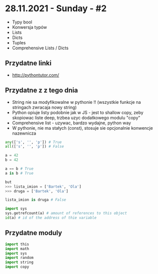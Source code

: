 # 28.11.2021 - Sunday - #2
- Typy bool
- Konwersja typów
- Lists
- Dicts
- Tuples
- Comprehensive Lists / Dicts

## Przydatne linki
- http://pythontutor.com/

## Przydatne z z tego dnia
- String nie sa modyfikowalne w pythonie !! (wszystkie funkcje na stringach zwracaja nowy string)
- Python opiuje listy podobnie jak w JS - jest to shallow copy, zeby skopiowac liste deep, trzbea uzyc dodatkowego modulu "copy"
- Comprehensive list - uzywac, bardzo wydajne, python way
- W pythonie, nie ma stałych (const), stosuje sie opcjonalnie konwencje nazewnicza

```python
any(['s', '', 'p']) # True
all(['s', '', 'p']) # False
```

```python
a = 42 
b = 42

a == b # True
a is b # True

but
>>> lista_imion = ['Bartek', 'Ola']
>>> druga = ['Bartek', 'Ola']

lista_imion is druga # False

import sys
sys.getrefcount(a) # amount of references to this object
id(a) # id of the address of thie variable

```

## Przydatne moduly
```python
import this
import math
import sys
import random
import string
import copy
```
